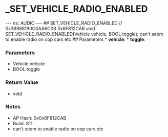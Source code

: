 # _SET_VEHICLE_RADIO_ENABLED

--- ns: AUDIO --- ## SET_VEHICLE_RADIO_ENABLED  // 0x3B988190C0AA6C0B 0x6F812CAB void SET_VEHICLE_RADIO_ENABLED(Vehicle vehicle, BOOL toggle);  can't seem to enable radio on cop cars etc  ## Parameters * **vehicle**: * **toggle**:

### Parameters
* Vehicle vehicle
* BOOL toggle

### Return Value
* void

### Notes
* AP Hash: 0x0x6F812CAB
* Build: 811
* can't seem to enable radio on cop cars etc

